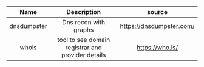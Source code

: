 |    Name     |                    Description                    |          source          |
|:-----------:|:-------------------------------------------------:|:------------------------:|
| dnsdumpster |               Dns recon with graphs               | https://dnsdumpster.com/ |
|    whois    | tool to see domain registrar and provider details |     https://who.is/      |
